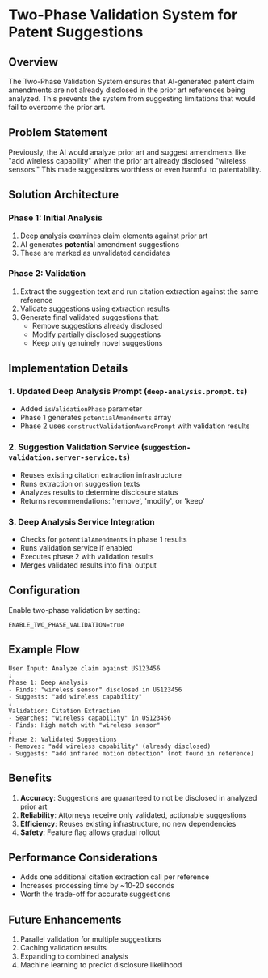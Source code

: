 # Two-Phase Validation System for Patent Suggestions

## Overview

The Two-Phase Validation System ensures that AI-generated patent claim amendments are not already disclosed in the prior art references being analyzed. This prevents the system from suggesting limitations that would fail to overcome the prior art.

## Problem Statement

Previously, the AI would analyze prior art and suggest amendments like "add wireless capability" when the prior art already disclosed "wireless sensors." This made suggestions worthless or even harmful to patentability.

## Solution Architecture

### Phase 1: Initial Analysis
1. Deep analysis examines claim elements against prior art
2. AI generates **potential** amendment suggestions
3. These are marked as unvalidated candidates

### Phase 2: Validation
1. Extract the suggestion text and run citation extraction against the same reference
2. Validate suggestions using extraction results
3. Generate final validated suggestions that:
   - Remove suggestions already disclosed
   - Modify partially disclosed suggestions
   - Keep only genuinely novel suggestions

## Implementation Details

### 1. Updated Deep Analysis Prompt (`deep-analysis.prompt.ts`)
- Added `isValidationPhase` parameter
- Phase 1 generates `potentialAmendments` array
- Phase 2 uses `constructValidationAwarePrompt` with validation results

### 2. Suggestion Validation Service (`suggestion-validation.server-service.ts`)
- Reuses existing citation extraction infrastructure
- Runs extraction on suggestion texts
- Analyzes results to determine disclosure status
- Returns recommendations: 'remove', 'modify', or 'keep'

### 3. Deep Analysis Service Integration
- Checks for `potentialAmendments` in phase 1 results
- Runs validation service if enabled
- Executes phase 2 with validation results
- Merges validated results into final output

## Configuration

Enable two-phase validation by setting:
```env
ENABLE_TWO_PHASE_VALIDATION=true
```

## Example Flow

```
User Input: Analyze claim against US123456
↓
Phase 1: Deep Analysis
- Finds: "wireless sensor" disclosed in US123456
- Suggests: "add wireless capability"
↓
Validation: Citation Extraction
- Searches: "wireless capability" in US123456
- Finds: High match with "wireless sensor"
↓
Phase 2: Validated Suggestions
- Removes: "add wireless capability" (already disclosed)
- Suggests: "add infrared motion detection" (not found in reference)
```

## Benefits

1. **Accuracy**: Suggestions are guaranteed to not be disclosed in analyzed prior art
2. **Reliability**: Attorneys receive only validated, actionable suggestions
3. **Efficiency**: Reuses existing infrastructure, no new dependencies
4. **Safety**: Feature flag allows gradual rollout

## Performance Considerations

- Adds one additional citation extraction call per reference
- Increases processing time by ~10-20 seconds
- Worth the trade-off for accurate suggestions

## Future Enhancements

1. Parallel validation for multiple suggestions
2. Caching validation results
3. Expanding to combined analysis
4. Machine learning to predict disclosure likelihood 